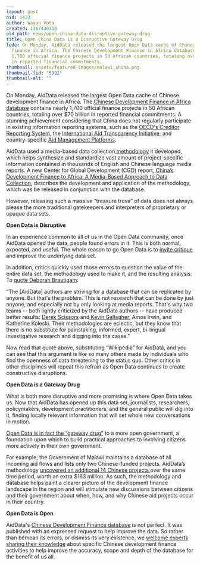 ```yaml
---
layout: post
nid: 1433
author: Wayan Vota
created: 1367430318
old_path: news/open-china-data-disruptive-gateway-drug
title: Open China Data is a Disruptive Gateway Drug
lede: On Monday, AidData released the largest Open Data cache of Chinese development
  finance in Africa. The Chinese Development Finance in Africa database contains nearly
  1,700 official finance projects in 50 African countries, totaling over $70 billion
  in reported financial commitments.
thumbnail: assets/featured-images/malawi_china.png
thumbnail-fid: "5992"
thumbnail-alt: ""
---
```


On Monday, AidData released the largest Open Data cache of Chinese development finance in Africa. The [Chinese Development Finance in Africa database](http://aiddatachina.org/) contains nearly 1,700 official finance projects in 50 African countries, totaling over $70 billion in reported financial commitments. A stunning achievement considering that China does not regularly participate in existing information reporting systems, such as the [OECD's Creditor Reporting System](http://www.oecd.org/dac/stats/usersguidetothecreditorreportingsystemcrsaidactivitiesdatabase.htm), the [International Aid Transparency Initiative](http://www.aidtransparency.net/), and country-specific [Aid Management Platforms](/programs/aid-management-program).

AidData used a media-based data collection[ methodology](http://china.aiddata.org/MBDC_codebook) it developed, which helps synthesize and standardize vast amount of project-specific information contained in thousands of English and Chinese language media reports. A new Center for Global Development (CGD) report,[ China’s Development Finance to Africa: A Media-Based Approach to Data Collection](http://www.cgdev.org/publication/chinas-development-finance-africa-media-based-approach-data-collection), describes the development and application of the methodology, which was be released in conjunction with the database.

However, releasing such a massive “treasure trove” of data does not always please the more traditional gatekeepers and interpreters of proprietary or opaque data sets.

**Open Data is Disruptive**

In an experience common to all of us in the Open Data community, once AidData opened the data, people found errors in it. This is both normal, expected, and useful. The whole reason to go Open Data is to [invite critique](http://blog.aiddata.org/2013/05/a-rejoinder-to-rubbery-numbers-on.html) and improve the underlying data set.

In addition, critics quickly used those errors to question the value of the entire data set, the methodology used to make it, and the resulting analysis. To [quote Deborah Brautigam](http://www.chinaafricarealstory.com/2013/04/rubbery-numbers-on-chinese-aid.html):

“The [AidData] authors are striving for a database that can be replicated by anyone. But that's the problem. This is not research that can be done by just anyone, and especially not by only looking at media reports. That's why two teams -- both lightly criticized by the AidData authors -- have produced better results: [ Derek Scissors](http://www.heritage.org/research/projects/china-global-investment-tracker-interactive-map) and[ Kevin Gallagher](http://www.thedialogue.org/PublicationFiles/TheNewBanksinTown-FullTextnewversion_1.pdf), Amos Irwin, and Katherine Koleski. Their methodologies are eclectic, but they know that there is no substitute for painstaking, informed, expert, bi-lingual investigative research and digging into the cases.”

Now read that quote above, substituting “Wikipedia” for AidData, and you can see that this argument is like so many others made by individuals who find the openness of data threatening to the status quo. Other critics in other disciplines will repeat this refrain as Open Data continues to create constructive disruptions.

**Open Data is a Gateway Drug**

What is both more disruptive and more promising is where Open Data takes us. Now that AidData has opened up this data set, journalists, researchers, policymakers, development practitioners, and the general public will dig into it, finding locally relevant information that will set whole new conversations in motion.

[Open Data is in fact the “gateway drug”](/news/open-data-effect-creating-optimistic-radicals-okfest) to a more open government, a foundation upon which to build practical approaches to involving citizens more actively in their own government.

For example, the Government of Malawi maintains a database of all incoming aid flows and lists only two Chinese-funded projects. AidData’s methodology [uncovered an additional 14 Chinese projects ](http://aiddatachina.org/content/geocoding)over the same time period, worth an extra $163 million. As such, the methodology and database helps paint a clearer picture of the development finance landscape in the region and will stimulate new discussions between citizens and their government about when, how, and why Chinese aid projects occur in their country.

**Open Data is Open**

AidData's [Chinese Development Finance database](http://aiddatachina.org/) is not perfect. It was published with an expressed request to help improve the data. So rather than bemoan its errors, or dismiss its very existence, we [welcome experts sharing their knowledge](http://aiddatachina.org/content/improving_the_data) about specific Chinese development finance activities to help improve the accuracy, scope and depth of the database for the benefit of us all.


